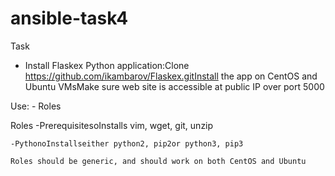 # ansible-task4

Task 
- Install Flaskex Python application:Clone https://github.com/ikambarov/Flaskex.gitInstall the app on CentOS and Ubuntu VMsMake sure web site is accessible at public IP over port 5000

Use:   - Roles

Roles
     -PrerequisitesoInstalls vim, wget, git, unzip
  
    -PythonoInstallseither python2, pip2or python3, pip3
    
    Roles should be generic, and should work on both CentOS and Ubuntu
